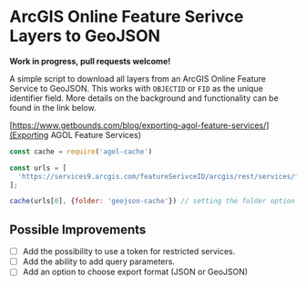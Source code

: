 # ArcGIS Online Feature Serivce Layers to GeoJSON

**Work in progress, pull requests welcome!**

A simple script to download all layers from an ArcGIS Online Feature Service to GeoJSON. This works with ``OBJECTID`` or ``FID`` as the unique identifier field. More details on the background and functionality can be found in the link below.

[https://www.getbounds.com/blog/exporting-agol-feature-services/](Exporting AGOL Feature Services)

```JavaScript
const cache = require('agol-cache')

const urls = [
  'https://services9.arcgis.com/featureSerivceID/arcgis/rest/services/featureServiceName/FeatureServer/'
];

cache(urls[0], {folder: 'geojson-cache'}) // setting the folder option is optional, default is geojson-cache in the root folder
```

## Possible Improvements

- [ ] Add the possibility to use a token for restricted services.
- [ ] Add the ability to add query parameters.
- [ ] Add an option to choose export format (JSON or GeoJSON)
